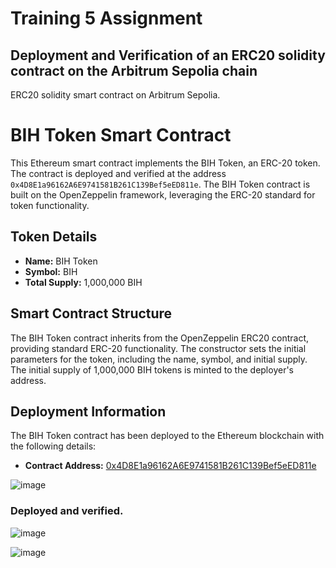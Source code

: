 # Training 5 Assignment 
## Deployment and Verification of an ERC20 solidity contract on the Arbitrum Sepolia chain

ERC20 solidity smart contract on Arbitrum Sepolia.

# BIH Token Smart Contract

This Ethereum smart contract implements the BIH Token, an ERC-20 token. The contract is deployed and verified at the address `0x4D8E1a96162A6E9741581B261C139Bef5eED811e`. The BIH Token contract is built on the OpenZeppelin framework, leveraging the ERC-20 standard for token functionality.

## Token Details

- **Name:** BIH Token
- **Symbol:** BIH
- **Total Supply:** 1,000,000 BIH

## Smart Contract Structure

The BIH Token contract inherits from the OpenZeppelin ERC20 contract, providing standard ERC-20 functionality. The constructor sets the initial parameters for the token, including the name, symbol, and initial supply. The initial supply of 1,000,000 BIH tokens is minted to the deployer's address.

## Deployment Information

The BIH Token contract has been deployed to the Ethereum blockchain with the following details:

- **Contract Address:** [0x4D8E1a96162A6E9741581B261C139Bef5eED811e](https://etherscan.io/address/0x4D8E1a96162A6E9741581B261C139Bef5eED811e)




![image](https://github.com/moAbayomi/ERC20-token/assets/114200127/77976641-53d6-4a6d-8106-785ca3617d99)


### Deployed and verified. 

![image](https://github.com/moAbayomi/ERC20-token/assets/114200127/4c21855f-dccb-4410-b354-0135e9f30429)

![image](https://github.com/moAbayomi/ERC20-token/assets/114200127/7d3f33b8-7c7f-486a-8cd4-3969e4528567)


